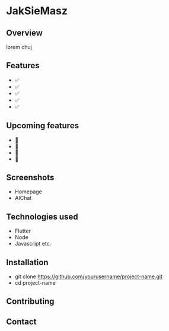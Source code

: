 # JakSieMasz

## Overview
lorem chuj

## Features
- ✅ 
- ✅
- ✅
- ✅
- ✅

## Upcoming features
- 🚧
- 🚧
- 🚧
- 🚧
  
## Screenshots

- Homepage
- AIChat

## Technologies used
- Flutter
- Node
- Javascript etc.

## Installation
- git clone https://github.com/yourusername/project-name.git
- cd project-name

## Contributing

## Contact
